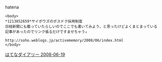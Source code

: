 
hatena

```
<body>
*1213852659*サイボウズのポスドク採用制度
日経新聞にも載っていたらしいのでここでも書いてみよう、と思ったけどよくまとまっている記事があったのでリンク張るだけですませちゃう↓

http://soho.weblogs.jp/activememory/2008/06/index.html
</body>
```


[はてなダイアリー 2008-06-19](https://nishiohirokazu.hatenadiary.org/archive/2008/06/19)